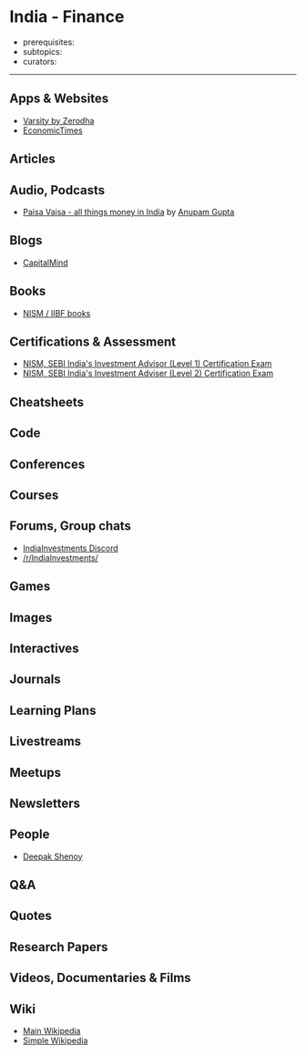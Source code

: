 # India - Finance

- prerequisites:
- subtopics:
- curators:

------

## Apps & Websites

- [Varsity by Zerodha](https://play.google.com/store/apps/details?id=com.zerodha.varsity&hl=en_US)
- [EconomicTimes](https://economictimes.indiatimes.com/)

## Articles

## Audio, Podcasts

- [Paisa Vaisa - all things money in India](https://ivmpodcasts.com/paisavaisa) by [Anupam Gupta](https://twitter.com/b50)

## Blogs

- [CapitalMind](https://capitalmind.in/)

## Books

- [NISM / IIBF books](https://www.taxmann.com/bookstore/nism-iibf-books.aspx)

## Certifications & Assessment

- [NISM, SEBI India's Investment Advisor (Level 1) Certification Exam](https://www.nism.ac.in/certification/index.php/nism-certifications/investment-adviser/investment-adviser-level-1)
- [NISM, SEBI India's Investment Adviser (Level 2) Certification Exam](https://www.nism.ac.in/certification/index.php/nism-certifications/investment-adviser/investment-advisors-level-2)

## Cheatsheets

## Code

## Conferences

## Courses

## Forums, Group chats

- [IndiaInvestments Discord](https://discord.gg/qJ6vhTX)
- [/r/IndiaInvestments/](https://www.reddit.com/r/IndiaInvestments/)

## Games

## Images

## Interactives

## Journals

## Learning Plans

## Livestreams

## Meetups

## Newsletters

## People

- [Deepak Shenoy](https://twitter.com/deepakshenoy)

## Q&A

## Quotes

## Research Papers

## Videos, Documentaries & Films

## Wiki

- [Main Wikipedia]()
- [Simple Wikipedia]()

